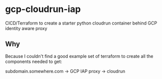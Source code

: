 # gcp-cloudrun-iap
CICD/Terraform to create a starter python cloudrun container behind GCP identity aware proxy


## Why
Because I couldn't find a good example set of terraform to create all the components needed to get: 

subdomain.somewhere.com -> GCP IAP proxy -> cloudrun